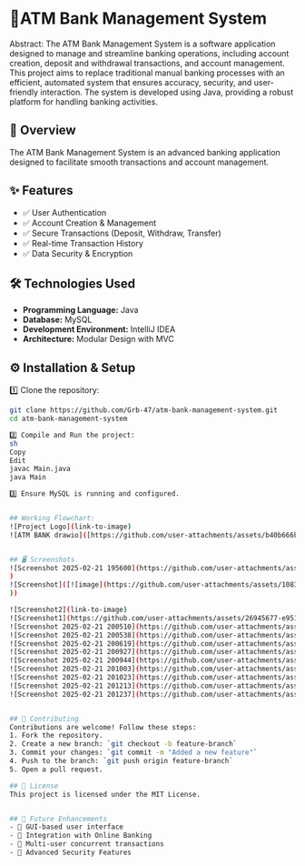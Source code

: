 # 🚀ATM Bank Management System

Abstract:
   The ATM Bank Management System is a software application designed to manage and streamline banking operations, including account creation, deposit and withdrawal transactions, and account management. This project aims to replace traditional manual banking processes with an efficient, automated system that ensures accuracy, security, and user-friendly interaction. The system is developed using Java, providing a robust platform for handling banking activities.

## 🔹 Overview
The ATM Bank Management System is an advanced banking application designed to facilitate smooth transactions and account management. 

## ✨ Features
- ✅ User Authentication
- ✅ Account Creation & Management
- ✅ Secure Transactions (Deposit, Withdraw, Transfer)
- ✅ Real-time Transaction History
- ✅ Data Security & Encryption

## 🛠 Technologies Used
- **Programming Language:** Java
- **Database:** MySQL
- **Development Environment:** IntelliJ IDEA
- **Architecture:** Modular Design with MVC

## ⚙️ Installation & Setup
1️⃣ Clone the repository:
```sh
git clone https://github.com/Grb-47/atm-bank-management-system.git
cd atm-bank-management-system

2️⃣ Compile and Run the project:
sh
Copy
Edit
javac Main.java
java Main

3️⃣ Ensure MySQL is running and configured.


## Working Flowchart:
![Project Logo](link-to-image)
![ATM BANK drawio]([https://github.com/user-attachments/assets/b40b666b-9138-4d72-869a-0a79afaab136](https://github.com/Grb-47/abms-01/blob/main/snippet/Screenshot%202025-02-21%20195600.png))


## 🖥️ Screenshots
![Screenshot 2025-02-21 195600](https://github.com/user-attachments/assets/851d8efe-bb6c-451c-905f-f9fba825fd0b)
)
![Screenshot]([![image](https://github.com/user-attachments/assets/10832b90-a910-4f72-81db-dff632136aa7)
))

![Screenshot2](link-to-image)
![Screenshot1](https://github.com/user-attachments/assets/26945677-e951-4087-b823-9ef89db54aea)
![Screenshot 2025-02-21 200510](https://github.com/user-attachments/assets/36b5e27c-3982-4a4d-97a2-d0134b9fa18a)
![Screenshot 2025-02-21 200538](https://github.com/user-attachments/assets/7cdb7fde-b3ce-460f-a385-61639a141eaf)
![Screenshot 2025-02-21 200619](https://github.com/user-attachments/assets/758960b4-8ae0-4351-9196-59247473d297)
![Screenshot 2025-02-21 200927](https://github.com/user-attachments/assets/ff5a604f-16cc-477f-a0bd-5ba4e27d39aa)
![Screenshot 2025-02-21 200944](https://github.com/user-attachments/assets/a854b995-8996-4818-9813-158eec06a5de)
![Screenshot 2025-02-21 201003](https://github.com/user-attachments/assets/c830615c-1140-4755-8b6d-fd80397afa19)
![Screenshot 2025-02-21 201023](https://github.com/user-attachments/assets/c6800ee9-b816-43c6-9b97-77cf26d60be2)
![Screenshot 2025-02-21 201213](https://github.com/user-attachments/assets/160bb7aa-0da4-4c70-a2e0-d52fb6839fad)
![Screenshot 2025-02-21 201237](https://github.com/user-attachments/assets/b9d40d38-60ca-4d4e-8e84-09396bcf0aac)


## 🤝 Contributing
Contributions are welcome! Follow these steps:
1. Fork the repository.
2. Create a new branch: `git checkout -b feature-branch`
3. Commit your changes: `git commit -m "Added a new feature"`
4. Push to the branch: `git push origin feature-branch`
5. Open a pull request.

## 📜 License
This project is licensed under the MIT License.


## 🚀 Future Enhancements
- 🔹 GUI-based user interface
- 🔹 Integration with Online Banking
- 🔹 Multi-user concurrent transactions
- 🔹 Advanced Security Features
